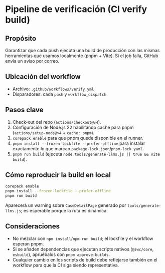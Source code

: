 # Pipeline de verificación (CI verify build)

## Propósito

Garantizar que cada push ejecuta una build de producción con las mismas herramientas que usamos localmente (pnpm + Vite). Si el job falla, GitHub envía un aviso por correo.

## Ubicación del workflow

- Archivo: `.github/workflows/verify.yml`
- Disparadores: cada `push` y `workflow_dispatch`

## Pasos clave

1. Check-out del repo (`actions/checkout@v4`).
2. Configuración de Node.js 22 habilitando cache para pnpm (`actions/setup-node@v4` + `cache: pnpm`).
3. `corepack enable` para que pnpm quede disponible en el runner.
4. `pnpm install --frozen-lockfile --prefer-offline` para instalar exactamente lo que marcan `package-lock.json`/`pnpm-lock.yaml`.
5. `pnpm run build` (ejecuta `node tools/generate-llms.js || true && vite build`).

## Cómo reproducir la build en local

```bash
corepack enable
pnpm install --frozen-lockfile --prefer-offline
pnpm run build
```

Aparecerá un warning sobre `CaseDetailPage` generado por `tools/generate-llms.js`; es esperable porque la ruta es dinámica.

## Consideraciones

- No mezclar con `npm install`/`npm run build`; el lockfile y el workflow esperan pnpm.
- Si se añaden dependencias que ejecutan scripts nativos (`@swc/core`, `esbuild`), apruébalos con `pnpm approve-builds`.
- Cualquier cambio en los scripts de build debe reflejarse también en el workflow para que la CI siga siendo representativa.
